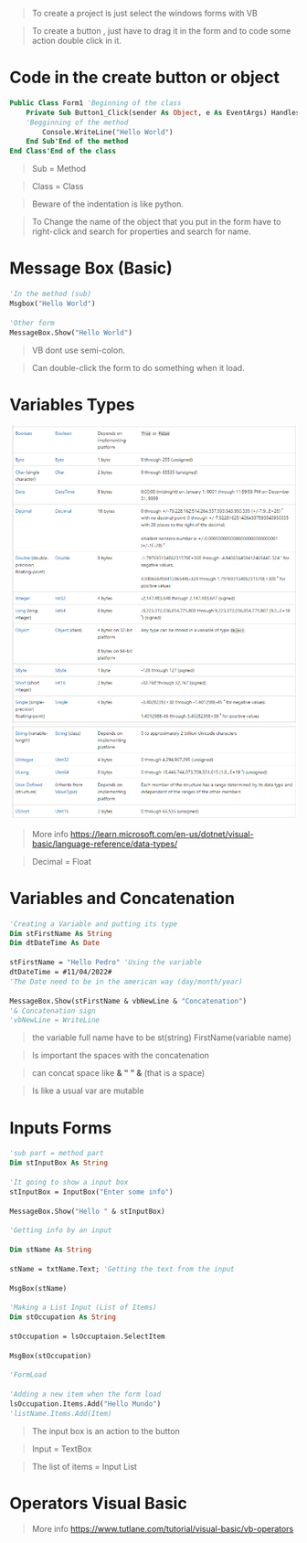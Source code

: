 > To create a project is just select the windows forms with VB

> To create a button , just have to drag it in the form and to code some action double click in it.

# Code in the create button or object

```vb
Public Class Form1 'Beginning of the class
    Private Sub Button1_Click(sender As Object, e As EventArgs) Handles Button1.Click
    'Begginning of the method
        Console.WriteLine("Hello World")
    End Sub'End of the method
End Class'End of the class
```

> Sub = Method

> Class = Class

> Beware of the indentation is like python.

> To Change the name of the object that you put in the form have to right-click and search for properties and search for name.

# Message Box (Basic)

```vb
'In the method (sub)
Msgbox("Hello World")

'Other form
MessageBox.Show("Hello World")
```

> VB dont use semi-colon.

> Can double-click the form to do something when it load.

# Variables Types

![](./images/first_part.png)
![](./images/second_part.png)

> More info https://learn.microsoft.com/en-us/dotnet/visual-basic/language-reference/data-types/

> Decimal = Float

# Variables and Concatenation

```vb
'Creating a Variable and putting its type
Dim stFirstName As String
Dim dtDateTime As Date

stFirstName = "Hello Pedro" 'Using the variable
dtDateTime = #11/04/2022#
'The Date need to be in the american way (day/month/year)

MessageBox.Show(stFirstName & vbNewLine & "Concatenation")
'& Concatenation sign
'vbNewLine = WriteLine
```

> the variable full name have to be st(string) FirstName(variable name)

> Is important the spaces with the concatenation

> can concat space like **& " " &** (that is a space)

> Is like a usual var are mutable

# Inputs Forms

```vb
'sub part = method part
Dim stInputBox As String

'It going to show a input box
stInputBox = InputBox("Enter some info")

MessageBox.Show("Hello " & stInputBox)

'Getting info by an input

Dim stName As String

stName = txtName.Text; 'Getting the text from the input

MsgBox(stName)

'Making a List Input (List of Items)
Dim stOccupation As String

stOccupation = lsOccuptaion.SelectItem

MsgBox(stOccupation)

'FormLoad

'Adding a new item when the form load
lsOccupation.Items.Add("Hello Mundo")
'listName.Items.Add(Item)
```

> The input box is an action to the button

> Input = TextBox

> The list of items = Input List

# Operators Visual Basic

> More info https://www.tutlane.com/tutorial/visual-basic/vb-operators
